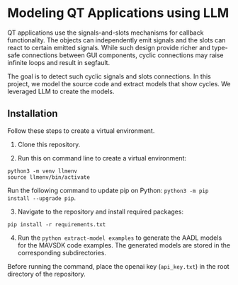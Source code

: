 # Modeling QT Applications using LLM

QT applications use the signals-and-slots mechanisms for callback functionality. The objects can independently emit signals and the slots can react to certain emitted signals. While such design provide richer and type-safe connections between GUI components, cyclic connections may raise infinite loops and result in segfault.

The goal is to detect such cyclic signals and slots connections. In this project, we model the source code and extract models that show cycles. We leveraged LLM to create the models. 

## Installation

Follow these steps to create a virtual environment.

1. Clone this repository. 

2. Run this on command line to create a virtual environment:

```
python3 -m venv llmenv
source llmenv/bin/activate
```
Run the following command to update pip on Python: `python3 -m pip install --upgrade pip`.

3. Navigate to the repository and install required packages:
```
pip install -r requirements.txt
```

4. Run the `python extract-model examples` to generate the AADL models for the MAVSDK code examples. The generated models are stored in the corresponding subdirectories.

Before running the command, place the openai key (`api_key.txt`) in the root directory of the repository.